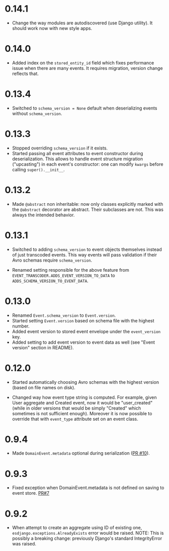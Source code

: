 0.14.1
======

- Change the way modules are autodiscovered (use Django utility).
  It should work now with new style apps.


0.14.0
======

- Added index on the `stored_entity_id` field which fixes performance
  issue when there are many events. It requires migration, version
  change reflects that.


0.13.4
======

- Switched to `schema_version = None` default when deserializing
  events without `schema_version`.


0.13.3
======

- Stopped overriding `schema_version` if it exists.
- Started passing all event attributes to event constructor during
  deserialization. This allows to handle event structure migration
  ("upcasting") in each event's constructor: one can modify `kwargs`
  before calling `super().__init__`.


0.13.2
======

- Made `@abstract` non inheritable: now only classes explicitly marked
  with the `@abstract` decorator are abstract. Their subclasses are not.
  This was always the intended behavior.


0.13.1
======

- Switched to adding `schema_version` to event objects themselves
  instead of just transcoded events. This way events will pass
  validation if their Avro schemas require `schema_version`.

- Renamed setting responsible for the above feature
  from `EVENT_TRANSCODER.ADDS_EVENT_VERSION_TO_DATA`
  to `ADDS_SCHEMA_VERSION_TO_EVENT_DATA`.


0.13.0
======

- Renamed `Event.schema_version` to `Event.version`.
- Started setting `Event.version` based on schema file with the highest number.
- Added event version to stored event envelope under the `event_version` key.
- Added setting to add event version to event data as well (see "Event version" section in README).


0.12.0
======

- Started automatically choosing Avro schemas with the highest version
  (based on file names on disk).

- Changed way how event type string is computed. For example,
  given User aggregate and Created event, now it would be "user_created"
  (while in older versions that would be simply "Created" which sometimes
  is not sufficient enough). Moreover it is now possible to override that
  with `event_type` attribute set on an event class.

0.9.4
=====
- Made `DomainEvent.metadata` optional during serialization ([PR #10](https://github.com/ApplauseOSS/djangoevents/pull/10)).

0.9.3
=====
- Fixed exception when DomainEvent.metadata is not defined on saving to event store. [PR#7](https://github.com/ApplauseOSS/djangoevents/pull/7)

0.9.2
=====

- When attempt to create an aggregate using ID of existing one,
  `esdjango.exceptions.AlreadyExists` error would be raised.
  NOTE: This is possibly a breaking change: previously Django's
  standard IntegrityError was raised.
